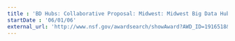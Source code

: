 ```yaml
---
title : 'BD Hubs: Collaborative Proposal: Midwest: Midwest Big Data Hub: Building Communities to Harness the Data Revolution'
startDate : '06/01/06'
external_url: 'http://www.nsf.gov/awardsearch/showAward?AWD_ID=1916518&HistoricalAwards=false'
---
```

